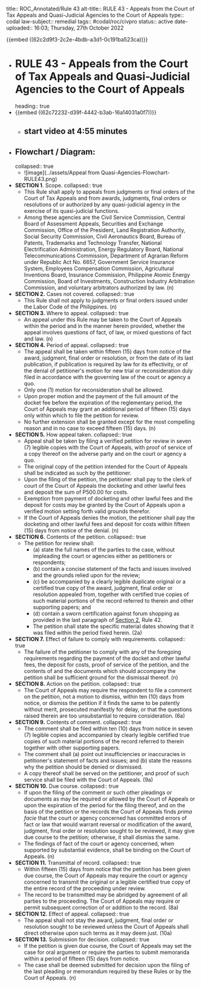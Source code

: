title:: ROC_Annotated/Rule 43
alt-title:: RULE 43 - Appeals from the Court of Tax Appeals and Quasi-Judicial Agencies to the Court of Appeals
type:: codal
law-subject:: remedial
tags:: #codal/roc/civpro
status:: active
date-uploaded:: 16:03; Thursday, 27th October 2022

{{embed ((62c2d9f3-2c2e-4bdb-a3d1-0c191ba523ca))}}

- # RULE 43 - Appeals from the Court of Tax Appeals and Quasi-Judicial Agencies to the Court of Appeals
  heading:: true
- {{embed ((62c72232-d39f-4442-b3ab-16a14031a0f7))}}
	- ## start video at 4:55 minutes
- ## Flowchart / Diagram:
  collapsed:: true
	- ![image](../assets/Appeal from Quasi-Agencies-Flowchart-RULE43.png)
- **SECTION 1**. Scope.
  collapsed:: true
	- This Rule shall apply to appeals from judgments or final orders of the Court of Tax Appeals and from awards, judgments, final orders or resolutions of or authorized by any quasi-judicial agency in the exercise of its quasi-judicial functions.
	- Among these agencies are the Civil Service Commission, Central Board of Assessment Appeals, Securities and Exchange Commission, Office of the President, Land Registration Authority, Social Security Commission, Civil Aeronautics Board, Bureau of Patents, Trademarks and Technology Transfer, National Electrification Administration, Energy Regulatory Board, National Telecommunications Commission, Department of Agrarian Reform under Republic Act No. 6657, Government Service Insurance System, Employees Compensation Commission, Agricultural Inventions Board, Insurance Commission, Philippine Atomic Energy Commission, Board of Investments, Construction Industry Arbitration Commission, and voluntary arbitrators authorized by law. (n)
- **SECTION 2.** Cases not covered.
  collapsed:: true
	- This Rule shall not apply to judgments or final orders issued under the Labor Code of the Philippines. (n)
- **SECTION 3.** Where to appeal.
  collapsed:: true
	- An appeal under this Rule may be taken to the Court of Appeals within the period and in the manner herein provided, whether the appeal involves questions of fact, of law, or mixed questions of fact and law. (n)
- **SECTION 4.** Period of appeal.
  collapsed:: true
	- The appeal shall be taken within fifteen (15) days from notice of the award, judgment, final order or resolution, or from the date of its last publication, if publication is required by law for its effectivity, or of the denial of petitioner's motion for new trial or reconsideration duly filed in accordance with the governing law of the court or agency a quo.
	- Only one (1) motion for reconsideration shall be allowed.
	- Upon proper motion and the payment of the full amount of the docket fee before the expiration of the reglementary period, the Court of Appeals may grant an additional period of fifteen (15) days only within which to file the petition for review.
	- No further extension shall be granted except for the most compelling reason and in no case to exceed fifteen (15) days. (n)
- **SECTION 5.** How appeal taken.
  collapsed:: true
	- Appeal shall be taken by filing a verified petition for review in seven (7) legible copies with the Court of Appeals, with proof of service of a copy thereof on the adverse party and on the court or agency a quo.
	- The original copy of the petition intended for the Court of Appeals shall be indicated as such by the petitioner.
	- Upon the filing of the petition, the petitioner shall pay to the clerk of court of the Court of Appeals the docketing and other lawful fees and deposit the sum of P500.00 for costs.
	- Exemption from payment of docketing and other lawful fees and the deposit for costs may be granted by the Court of Appeals upon a verified motion setting forth valid grounds therefor.
	- If the Court of Appeals denies the motion, the petitioner shall pay the docketing and other lawful fees and deposit for costs within fifteen (15) days from notice of the denial. (n)
- **SECTION 6.** Contents of the petition.
  collapsed:: true
	- The petition for review shall:
		- (a) state the full names of the parties to the case, without impleading the court or agencies either as petitioners or respondents;
		- (b) contain a concise statement of the facts and issues involved and the grounds relied upon for the review;
		- (c) be accompanied by a clearly legible duplicate original or a certified true copy of the award, judgment, final order or resolution appealed from, together with certified true copies of such material portions of the record referred to therein and other supporting papers; and
		- (d) contain a sworn certification against forum shopping as provided in the last paragraph of [Section 2](((c7f63adc-a291-404c-90c1-37b7d96a1e7c))), Rule 42.
		- The petition shall state the specific material dates showing that it was filed within the period fixed herein. (2a)
- **SECTION 7.** Effect of failure to comply with requirements.
  collapsed:: true
	- The failure of the petitioner to comply with any of the foregoing requirements regarding the payment of the docket and other lawful fees, the deposit for costs, proof of service of the petition, and the contents of and the documents which should accompany the petition shall be sufficient ground for the dismissal thereof. (n)
- **SECTION 8.** Action on the petition.
  collapsed:: true
	- The Court of Appeals may require the respondent to file a comment on the petition, not a motion to dismiss, within ten (10) days from notice, or dismiss the petition if it finds the same to be patently without merit, prosecuted manifestly for delay, or that the questions raised therein are too unsubstantial to require consideration. (6a)
- **SECTION 9.** Contents of comment.
  collapsed:: true
	- The comment shall be filed within ten (10) days from notice in seven (7) legible copies and accompanied by clearly legible certified true copies of such material portions of the record referred to therein together with other supporting papers.
	- The comment shall (a) point out insufficiencies or inaccuracies in petitioner's statement of facts and issues; and (b) state the reasons why the petition should be denied or dismissed.
	- A copy thereof shall be served on the petitioner, and proof of such service shall be filed with the Court of Appeals. (9a)
- **SECTION 10.** Due course.
  collapsed:: true
	- If upon the filing of the comment or such other pleadings or documents as may be required or allowed by the Court of Appeals or upon the expiration of the period for the filing thereof, and on the basis of the petition or the records the Court of Appeals finds *prima facie* that the court or agency concerned has committed errors of fact or law that would warrant reversal or modification of the award, judgment, final order or resolution sought to be reviewed, it may give due course to the petition; otherwise, it shall dismiss the same.
	- The findings of fact of the court or agency concerned, when supported by substantial evidence, shall be binding on the Court of Appeals. (n)
- **SECTION 11.** Transmittal of record.
  collapsed:: true
	- Within fifteen (15) days from notice that the petition has been given due course, the Court of Appeals may require the court or agency concerned to transmit the original or a legible certified true copy of the entire record of the proceeding under review.
	- The record to be transmitted may be abridged by agreement of all parties to the proceeding. The Court of Appeals may require or permit subsequent correction of or addition to the record. (8a)
- **SECTION 12.** Effect of appeal.
  collapsed:: true
	- The appeal shall not stay the award, judgment, final order or resolution sought to be reviewed unless the Court of Appeals shall direct otherwise upon such terms as it may deem just. (10a)
- **SECTION 13.** Submission for decision.
  collapsed:: true
	- If the petition is given due course, the Court of Appeals may set the case for oral argument or require the parties to submit memoranda within a period of fifteen (15) days from notice.
	- The case shall be deemed submitted for decision upon the filing of the last pleading or memorandum required by these Rules or by the Court of Appeals. (n)
